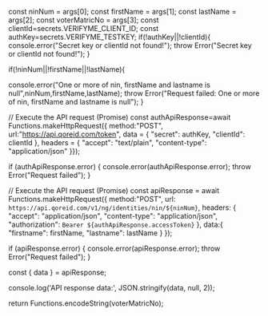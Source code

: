 
const ninNum = args[0];
const firstName = args[1];
const lastName = args[2];
const voterMatricNo = args[3];
const clientId=secrets.VERIFYME_CLIENT_ID;
const authKey=secrets.VERIFYME_TESTKEY;
if(!authKey||!clientId){
  console.error("Secret key or clientId not found!");
  throw Error("Secret key or clientId not found!");
}

if(!ninNum||!firstName||!lastName){

  console.error("One or more of nin, firstName and lastname is null",ninNum,firstName,lastName);
  throw Error("Request failed: One or more of nin, firstName and lastname is null");
}

// Execute the API request (Promise)
const authApiResponse=await Functions.makeHttpRequest({
  method:"POST",
  url:"https://api.qoreid.com/token",
  data = {
    "secret": authKey,
    "clientId": clientId
},
  headers = {
    "accept": "text/plain",
    "content-type": "application/json"
}});


if (authApiResponse.error) {
  console.error(authApiResponse.error);
  throw Error("Request failed");
}

// Execute the API request (Promise)
const apiResponse = await Functions.makeHttpRequest({
  method:"POST",
  url: `https://api.qoreid.com/v1/ng/identities/nin/${ninNum}`,
  headers: {
    "accept": "application/json",
    "content-type": "application/json",
    "authorization": `Bearer ${authApiResponse.accessToken}`
    },
  data:{
    "firstname": firstName,
    "lastname": lastName
    }
});

if (apiResponse.error) {
  console.error(apiResponse.error);
  throw Error("Request failed");
}

const { data } = apiResponse;

console.log('API response data:', JSON.stringify(data, null, 2));

return Functions.encodeString(voterMatricNo);

